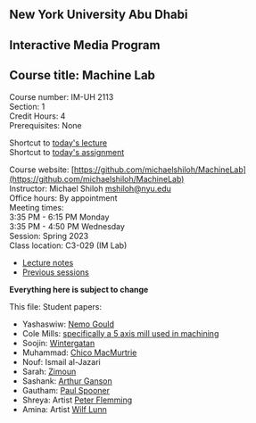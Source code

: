 ## New York University Abu Dhabi    
## Interactive Media Program    
## Course title: Machine Lab  
Course number: IM-UH 2113  
Section: 1    
Credit Hours: 4         
Prerequisites: None       

Shortcut to [today's lecture](lectureNotes.md/#todays-lecture)  
Shortcut to [today's assignment](weeklySchedule.md#todays-assignment)  

Course website: [https://github.com/michaelshiloh/MachineLab](https://github.com/michaelshiloh/MachineLab)      
Instructor: Michael Shiloh mshiloh@nyu.edu    
Office hours: By appointment  
Meeting times:    
	3:35 PM - 6:15 PM Monday  
	3:35 PM - 4:50 PM Wednesday  
Session: Spring 2023  
Class location: C3-029 (IM Lab)  
- [Lecture notes](lectureNotes.md)
- [Previous sessions](previousSessions/previousSessions.md)

**Everything here is subject to change**

This file: Student papers:

- Yashaswiw: [Nemo Gould](https://nemogould.com/)
- Cole Mills: [specifically a 5 axis mill used in machining](https://www.haascnc.com/machines/multi-axis/5-axis-mills.html)
- Soojin: [Wintergatan](https://www.youtube.com/watch?v=IvUU8joBb1Q)
- Muhammad: [Chico MacMurtrie](http://amorphicrobotworks.org/)
- Nouf: Ismail al-Jazari
- Sarah: [Zimoun](https://www.zimoun.net/)
- Sashank: [Arthur Ganson](https://www.arthurganson.com/)
- Gautham: [Paul Spooner]()
- Shreya: Artist [Peter Flemming](https://peterflemming.ca/works)
- Amina: Artist [Wilf Lunn](http://wilflunn.com/index.html)


